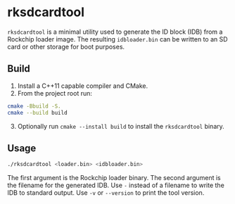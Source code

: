 rksdcardtool
===========

`rksdcardtool` is a minimal utility used to generate the ID block (IDB)
from a Rockchip loader image. The resulting `idbloader.bin` can be written to
an SD card or other storage for boot purposes.

Build
-----

1. Install a C++11 capable compiler and CMake.
2. From the project root run:

```bash
cmake -Bbuild -S.
cmake --build build
```

3. Optionally run `cmake --install build` to install the `rksdcardtool` binary.

Usage
-----

```bash
./rksdcardtool <loader.bin> <idbloader.bin>
```

The first argument is the Rockchip loader binary.  The second argument is
the filename for the generated IDB. Use `-` instead of a filename to write
the IDB to standard output. Use `-v` or `--version` to print the tool
version.

